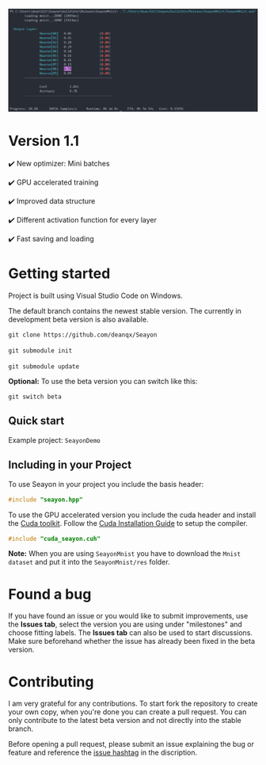 ![Console Screenshot](https://raw.githubusercontent.com/deanqx/Seayon/stable/preview.png)

# Version 1.1

:heavy_check_mark: New optimizer: Mini batches

:heavy_check_mark: GPU accelerated training

:heavy_check_mark: Improved data structure

:heavy_check_mark: Different activation function for every layer

:heavy_check_mark: Fast saving and loading

# Getting started

Project is built using Visual Studio Code on Windows.

The default branch contains the newest stable version. The currently in development beta version is also available.

```
git clone https://github.com/deanqx/Seayon

git submodule init

git submodule update
```

**Optional:** To use the beta version you can switch like this:

```
git switch beta
```

## **Quick start**

Example project: `SeayonDemo`

## **Including in your Project**

To use Seayon in your project you include the basis header:

```C++
#include "seayon.hpp"
```

To use the GPU accelerated version you include the cuda header and install the [Cuda toolkit](https://developer.nvidia.com/cuda-downloads). Follow the [Cuda Installation Guide](https://docs.nvidia.com/cuda/cuda-installation-guide-microsoft-windows) to setup the compiler.

```C++
#include "cuda_seayon.cuh"
```

**Note:** When you are using `SeayonMnist` you have to download the `Mnist dataset` and put it into the `SeayonMnist/res` folder.

# Found a bug

If you have found an issue or you would like to submit improvements, use the **Issues tab**, select the version you are using under "milestones" and choose fitting labels.
The **Issues tab** can also be used to start discussions. Make sure beforehand whether the issue has already been fixed in the beta version.

# Contributing

I am very grateful for any contributions. To start fork the repository to create your own copy, when you're done you can create a pull request. You can only contribute to the latest beta version and not directly into the stable branch.

Before opening a pull request, please submit an issue explaining the bug or feature and reference the [issue hashtag](https://docs.github.com/en/get-started/writing-on-github/working-with-advanced-formatting/autolinked-references-and-urls#issues-and-pull-requests) in the discription.
